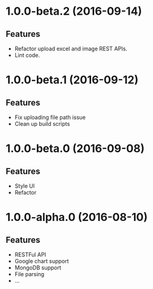 <a name="1.0.0-beta.2"></a>
# 1.0.0-beta.2 (2016-09-14)

## Features

* Refactor upload excel and image REST APIs.
* Lint code.


<a name="1.0.0-beta.1"></a>
# 1.0.0-beta.1 (2016-09-12)

## Features

* Fix uploading file path issue
* Clean up build scripts


<a name="1.0.0-beta.0"></a>
# 1.0.0-beta.0 (2016-09-08)

## Features

* Style UI
* Refactor


<a name="1.0.0-alpha.0"></a>
# 1.0.0-alpha.0 (2016-08-10)

## Features

* RESTFul API
* Google chart support
* MongoDB support
* File parsing
* ...
